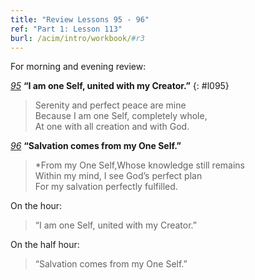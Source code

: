 ```yaml
---
title: "Review Lessons 95 - 96"
ref: "Part 1: Lesson 113"
burl: /acim/intro/workbook/#r3
---
```


For morning and evening review:

[*95*](/acim/workbook/l095/?r=1) **“I am one Self, united with my Creator.”**
{: #l095}

> Serenity and perfect peace are mine<br/>
> Because I am one Self, completely whole,<br/>
> At one with all creation and with God.

[*96*](/acim/workbook/l096/?r=1) **“Salvation comes from my One Self.”**

> *From my One Self,Whose knowledge still remains<br/>
> Within my mind, I see God’s perfect plan<br/>
> For my salvation perfectly fulfilled.

On the hour:

> “I am one Self, united with my Creator.”

On the half hour:

> “Salvation comes from my One Self.”

